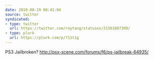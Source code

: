 ```yaml
---
date: 2010-08-19 08:41:04
source: twitter
syndicated:
- type: twitter
  url: https://twitter.com/roytang/statuses/21561807309/
- type: plurk
  url: https://plurk.com/p/711t1g
---
```


PS3 Jailbroken? http://psx-scene.com/forums/f6/ps-jailbreak-64935/